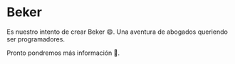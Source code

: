 # Beker

Es nuestro intento de crear Beker :smile:. Una aventura de abogados queriendo ser programadores. 

Pronto pondremos más información :cactus:.
